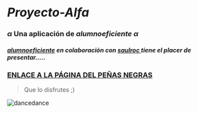 # _Proyecto-Alfa_
### _α_ Una aplicación de _**alumnoeficiente**_ _α_ 


##### [_**alumnoeficiente**_](https://github.com/alumnoeficiente) en colaboración con [_**saulroc**_ ](https://github.com/saulroc)tiene el placer de presentar.....

### [ENLACE A LA PÁGINA DEL PEÑAS NEGRAS](http://ies-pnegras.centros.castillalamancha.es/)

 >Que lo disfrutes ;)








![dancedance](https://64.media.tumblr.com/cc70cd9e9b9b65c04391e2928c2ec737/tumblr_nigk9f71Dp1shcz4do1_400.gifv) 
 
 
 


